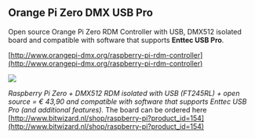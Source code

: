 ## Orange Pi Zero DMX USB Pro

Open source Orange Pi Zero RDM Controller with USB, DMX512 isolated board and compatible with software that supports **Enttec USB Pro**.

[http://www.orangepi-dmx.org/raspberry-pi-rdm-controller](http://www.orangepi-dmx.org/raspberry-pi-rdm-controller)

<img src="https://raw.githubusercontent.com/vanvught/rpidmx512/master/rpi_dmx_usb_pro/PiZeroDMX.png" />

*Raspberry Pi Zero + DMX512 RDM isolated with USB (FT245RL) + open source = € 43,90 and compatible with software that supports Enttec USB Pro (and additional features).*
The board can be ordered here [http://www.bitwizard.nl/shop/raspberry-pi?product_id=154](http://www.bitwizard.nl/shop/raspberry-pi?product_id=154)